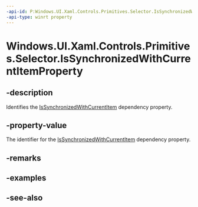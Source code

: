 ```yaml
---
-api-id: P:Windows.UI.Xaml.Controls.Primitives.Selector.IsSynchronizedWithCurrentItemProperty
-api-type: winrt property
---
```


<!-- Property syntax
public Windows.UI.Xaml.DependencyProperty IsSynchronizedWithCurrentItemProperty { get; }
-->

# Windows.UI.Xaml.Controls.Primitives.Selector.IsSynchronizedWithCurrentItemProperty

## -description
Identifies the [IsSynchronizedWithCurrentItem](selector_issynchronizedwithcurrentitem.md) dependency property.



## -property-value
The identifier for the [IsSynchronizedWithCurrentItem](selector_issynchronizedwithcurrentitem.md) dependency property.

## -remarks

## -examples

## -see-also
